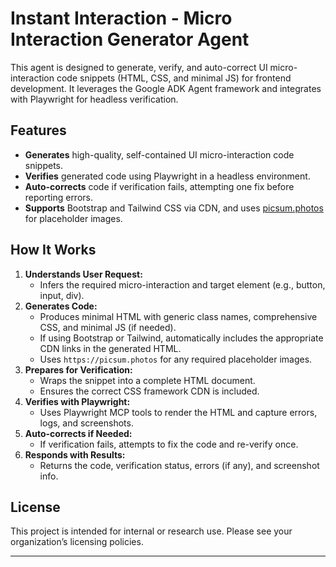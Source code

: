 # Instant Interaction - Micro Interaction Generator Agent

This agent is designed to generate, verify, and auto-correct UI micro-interaction code snippets (HTML, CSS, and minimal JS) for frontend development. It leverages the Google ADK Agent framework and integrates with Playwright for headless verification.

## Features
- **Generates** high-quality, self-contained UI micro-interaction code snippets.
- **Verifies** generated code using Playwright in a headless environment.
- **Auto-corrects** code if verification fails, attempting one fix before reporting errors.
- **Supports** Bootstrap and Tailwind CSS via CDN, and uses [picsum.photos](https://picsum.photos) for placeholder images.

## How It Works
1. **Understands User Request:**
   - Infers the required micro-interaction and target element (e.g., button, input, div).
2. **Generates Code:**
   - Produces minimal HTML with generic class names, comprehensive CSS, and minimal JS (if needed).
   - If using Bootstrap or Tailwind, automatically includes the appropriate CDN links in the generated HTML.
   - Uses `https://picsum.photos` for any required placeholder images.
3. **Prepares for Verification:**
   - Wraps the snippet into a complete HTML document.
   - Ensures the correct CSS framework CDN is included.
4. **Verifies with Playwright:**
   - Uses Playwright MCP tools to render the HTML and capture errors, logs, and screenshots.
5. **Auto-corrects if Needed:**
   - If verification fails, attempts to fix the code and re-verify once.
6. **Responds with Results:**
   - Returns the code, verification status, errors (if any), and screenshot info.


## License
This project is intended for internal or research use. Please see your organization’s licensing policies.

---

